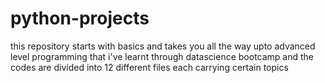 # python-projects
this repository starts with basics and takes you all the way upto advanced level programming that i've learnt through datascience bootcamp
and the codes are divided into 12 different files each carrying certain topics

